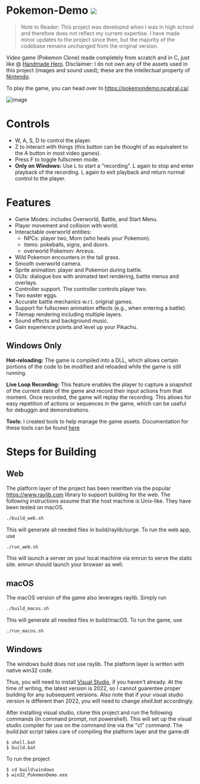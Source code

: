 
# Pokemon-Demo <img src="https://emojis.slackmojis.com/emojis/images/1479080836/1363/eevee.gif?1479080836" />

> Note to Reader: This project was developed when I was in high school and
therefore does not reflect my current expertise. I have made minor updates to
the project since then, but the majority of the codebase remains unchanged from
the original version.

Video game (Pokemon Clone) made completely from scratch and in C, just like @ <a href="https://handmadehero.org/">Handmade Hero</a>. Disclaimer: I do not own any of the assets used in this project (images and sound used); these are the intellectual property of <a href="https://www.nintendo.com/">Nintendo</a>.

To play the game, you can head over to https://pokemondemo.ncabral.ca/.

![image](https://user-images.githubusercontent.com/38915815/134362903-acc868d5-98be-452b-a483-94594024f606.png)

# Controls
- W, A, S, D to control the player. 
- Z to interact with things (this button can be thought of as equivalent to the
  A button in most video games).
- Press F to toggle fullscreen mode.
- **Only on Windows:** Use L to start a "recording". L again to stop and enter
  playback of the recording. L again to exit playback and return normal control
  to the player.

# Features

- Game Modes: includes Overworld, Battle, and Start Menu.
- Player movement and collision with world.
- Interactable overworld entities:
	- NPCs: player two, Mom (who heals your Pokemon).
	- items: pokeballs, signs, and doors.
	- overworld Pokemon: Arceus.
- Wild Pokemon encounters in the tall grass.
- Smooth overworld camera.
- Sprite animation: player and Pokemon during battle.
- GUIs: dialogue box with animated text rendering, battle menus and overlays.
- Controller support. The controller controls player two.
- Two easter eggs.
- Accurate battle mechanics w.r.t. original games.
- Support for fullscreen animation effects (e.g., when entering a battle).
- Tilemap rendering including multiple layers.
- Sound effects and background music.
- Gain experience points and level up your Pikachu.

## Windows Only

**Hot-reloading:** The game is compiled into a DLL, which allows certain
portions of the code to be modified and reloaded while the game is still
running.

**Live Loop Recording:** This feature enables the player to capture a snapshot
of the current state of the game and record their input actions from that
moment. Once recorded, the game will replay the recording. This allows for easy
repetition of actions or sequences in the game, which can be useful for debuggin
and demonstrations.

**Tools:** I created tools to help manage the game assets. Documentation for
these tools can be found <a
href="https://github.com/BluBloos/Pokemon-Demo/wiki/Supplementary-Tools-(only-on-native-Windows-build)">here</a>


# Steps for Building

## Web

The platform layer of the project has been rewritten via the popular https://www.raylib.com library to support building for the web. The following instructions assume that the host machine is Unix-like. They have been tested on macOS.

```bash
./build_web.sh
```

This will generate all needed files in build/raylib/surge. To run the web app, use

```bash
./run_web.sh
```

This will launch a server on your local machine via emrun to serve the static site. emrun should launch your browser as well.

## macOS

The macOS version of the game also leverages raylib. Simply run

```bash
./build_macos.sh
```

This will generate all needed files in build/macOS. To run the game, use

```bash
./run_macos.sh
```

## Windows
The windows build does not use raylib. The platform layer is written with native win32 code.

Thus, you will need to install <a href="https://visualstudio.microsoft.com/vs/">Visual Studio</a>, if you haven't already. At the time of writing, the latest version is 2022, so I cannot guarentee proper building for any subsequent versions. Also note that if your visual studio version is different than 2022, you will need to change *shell.bat* accordingly.   

After installing visual studio, clone this project and run the following commands (in command prompt, not powershell). This will set up the visual studio compiler for use on the command line via the "cl" command. The *build.bat* script takes care of compiling the platform layer and the game.dll
```
$ shell.bat
$ build.bat
```
To run the project
```
$ cd build\windows
$ win32_PokemonDemo.exe
```
